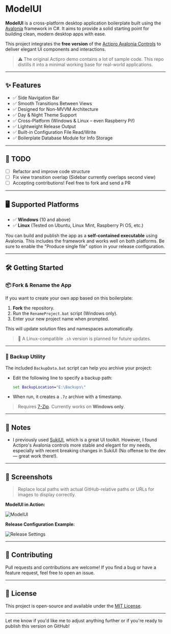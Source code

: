 # ModelUI

**ModelUI** is a cross-platform desktop application boilerplate built using the [Avalonia](https://avaloniaui.net/) framework in C#. It aims to provide a solid starting point for building clean, modern desktop apps with ease.

This project integrates the **free version** of the [Actipro Avalonia Controls](https://github.com/Actipro/Avalonia-Controls) to deliver elegant UI components and interactions.

> ⚠️ The original Actipro demo contains a lot of sample code. This repo distills it into a minimal working base for real-world applications.

---

## ✨ Features

* ✅ Side Navigation Bar
* ✅ Smooth Transitions Between Views
* ✅ Designed for Non-MVVM Architecture
* ✅ Day & Night Theme Support
* ✅ Cross-Platform (Windows & Linux – even Raspberry Pi!)
* ✅ Lightweight Release Output
* ✅ Built-in Configuration File Read/Write
* ✅ Boilerplate Database Module for Info Storage

---

## 🚧 TODO

* [ ] Refactor and improve code structure
* [ ] Fix view transition overlap (Sidebar currently overlaps second view)
* [ ] Accepting contributions! Feel free to fork and send a PR

---

## 🖥️ Supported Platforms

* ✅ **Windows** (10 and above)
* ✅ **Linux** (Tested on Ubuntu, Linux Mint, Raspberry Pi OS, etc.)

You can build and publish the app as a **self-contained executable** using Avalonia. This includes the framework and works well on both platforms. Be sure to enable the "Produce single file" option in your release configuration.

---

## 🛠️ Getting Started

### 📦 Fork & Rename the App

If you want to create your own app based on this boilerplate:

1. **Fork** the repository.
2. Run the `RenameProject.bat` script (Windows only).
3. Enter your new project name when prompted.

This will update solution files and namespaces automatically.

> 🐧 A Linux-compatible `.sh` version is planned for future updates.

---

### 💾 Backup Utility

The included `BackupData.bat` script can help you archive your project:

* Edit the following line to specify a backup path:

  ```bat
  set BackupLocation="E:\Backups\"
  ```
* When run, it creates a `.7z` archive with a timestamp.

> Requires [7-Zip](https://www.7-zip.org/).
> Currently works on **Windows only**.

---

## 📝 Notes

* I previously used [SukiUI](https://github.com/kikipoulet/SukiUI), which is a great UI toolkit. However, I found Actipro's Avalonia controls more stable and elegant for my needs, especially with recent breaking changes in SukiUI (No offense to the dev — great work there!).

---

## 📸 Screenshots

> Replace local paths with actual GitHub-relative paths or URLs for images to display correctly.

**ModelUI in Action:**

![ModelUI](Docs/ModelUI.gif)

**Release Configuration Example:**

![Release Settings](Docs/Screenshot_52.png)

---

## 🤝 Contributing

Pull requests and contributions are welcome! If you find a bug or have a feature request, feel free to open an issue.

---

## 📄 License

This project is open-source and available under the [MIT License](LICENSE).

---

Let me know if you'd like me to adjust anything further or if you're ready to publish this version on GitHub!
